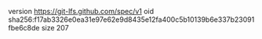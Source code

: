 version https://git-lfs.github.com/spec/v1
oid sha256:f17ab3326e0ea31e97e62e9d8435e12fa400c5b10139b6e337b23091fbe6c8de
size 207
